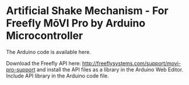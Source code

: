 # Artificial Shake Mechanism - For Freefly MōVI Pro by Arduino Microcontroller

The Arduino code is available here.

Download the Freefly API here: http://freeflysystems.com/support/movi-pro-support and install the API files as a library in the Arduino Web Editor. Include API library in the Arduino code file. 



